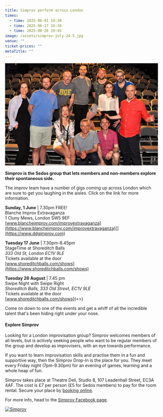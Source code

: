 ```yaml
---
title: Simprov perform across London
times:
  - time: 2025-06-01 19:30
  - time: 2025-06-17 19:30
  - time: 2025-08-26 19:45
image: /assets/simprov-july-24-5.jpg
venue: ""
ticket-prices: ""
metaTitle: ""
---
```

![](/assets/simprov-july-24-5.jpg "Join the Simprov crew at one of their events across London")

**Simprov is the Sedos group that lets members and non-members explore their spontaneous side.** 

The improv team have a number of gigs coming up across London which are sure to get you laughing in the aisles. Click on the link for more information.

[](https://www.ddgimprov.com)**Sunday, 1 June** | 7.30pm FREE!\
Blanche Improv Extravaganza\
1 Cluny Mews, London SW5 9EF\
[www.blancheimprov.com/improvextravaganza](https://www.blancheimprov.com/improvextravaganza)[](https://www.ddgimprov.com)

**Tuesday 17 June** | 7.30pm-8.45pm\
StageTime at Shoreditch Balls\
*333 Old St, London EC1V 9LE*\
Tickets available at the door\
[www.shoreditchballs.com/shows](https://www.shoreditchballs.com/shows)

**[](https://www.shoreditchballs.com/shows)Tuesday 26 August** | 7.45 pm\
Swipe Night with Swipe Right\
*Shoreditch Balls, 333 Old Street, EC1V 9LE*\
Tickets available at the door\
[www.shoreditchballs.com/shows](<>)


Come on down to one of the events and get a whiff of all the incredible talent that's been hiding right under your nose. 

#### **Explore Simprov**

Looking for a London improvisation group? Simprov welcomes members of all levels, but is actively seeking people who want to be regular members of the group and develop as improvisers, with an eye towards performance.

If you want to learn improvisation skills and practise them in a fun and supportive way, then the Simprov Drop-In is the place for you. They meet every Friday night (7pm-9.30pm) for an evening of games, learning and a whole heap of fun.

Simprov takes place at Theatre Deli, Studio 8, 107 Leadenhall Street, EC3A 4AF. The cost is £7 per person (£5 for Sedos members) to pay for the room rental. Secure your place by [booking online](https://sedos.ticketsolve.com/ticketbooth/shows/1173652905?_gl=1*g0oul7*_ga*NjQ5NTI0MzE2LjE3MTA3NjE4NjI.*_ga_KQD2K6GSG1*MTcxNDU3NTkzMS4xLjAuMTcxNDU3NTkzNi4wLjAuMA..).

For more info, head to the [Simprov Facebook page](https://www.facebook.com/groups/176792046058352/).

<a data-flickr-embed="true" href="https://www.flickr.com/photos/sedos/albums/72177720323053270" title="Simprov"><img src="https://live.staticflickr.com/65535/54255138604_969d94f269_z.jpg" width="640" height="480" alt="Simprov"/></a><script async src="//embedr.flickr.com/assets/client-code.js" charset="utf-8"></script>
